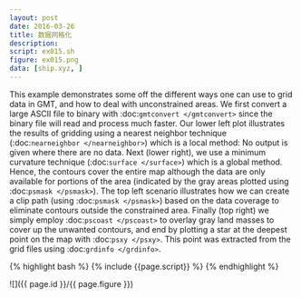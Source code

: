 ```yaml
---
layout: post
date: 2016-03-26
title: 数据网格化
description:
script: ex015.sh
figure: ex015.png
data: [ship.xyz, ]
---
```


This example demonstrates some off the
different ways one can use to grid data in GMT, and how to deal with
unconstrained areas. We first convert a large ASCII file to binary with
:doc:`gmtconvert </gmtconvert>` since the binary file
will read and process much faster. Our lower left plot illustrates the
results of gridding using a nearest neighbor technique
(:doc:`nearneighbor </nearneighbor>`) which is a local
method: No output is given where there are no data. Next (lower right),
we use a minimum curvature technique
(:doc:`surface </surface>`) which is a global method.
Hence, the contours cover the entire map although the data are only
available for portions of the area (indicated by the gray areas plotted
using :doc:`psmask </psmask>`). The top left scenario
illustrates how we can create a clip path (using
:doc:`psmask </psmask>`) based on the data coverage to
eliminate contours outside the constrained area. Finally (top right) we
simply employ :doc:`pscoast </pscoast>` to overlay gray
land masses to cover up the unwanted contours, and end by plotting a
star at the deepest point on the map with
:doc:`psxy </psxy>`. This point was extracted from the
grid files using :doc:`grdinfo </grdinfo>`.

{% highlight bash %}
{% include {{page.script}} %}
{% endhighlight %}

![]({{ page.id }}/{{ page.figure }})
